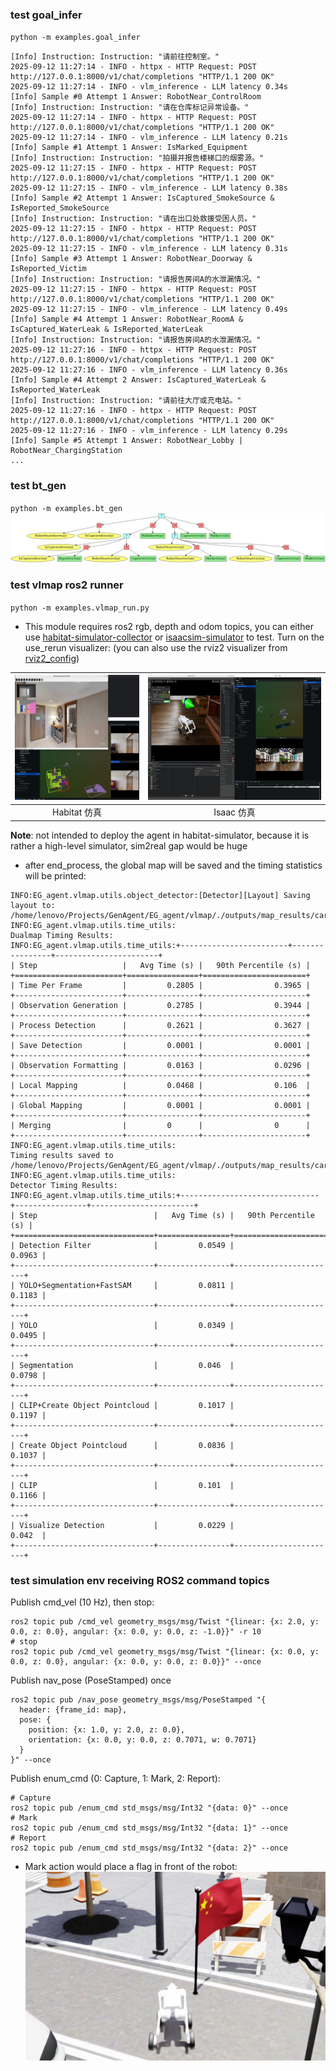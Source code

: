 ### test goal_infer
`python -m examples.goal_infer`
```shell
[Info] Instruction: Instruction: "请前往控制室。"
2025-09-12 11:27:14 - INFO - httpx - HTTP Request: POST http://127.0.0.1:8000/v1/chat/completions "HTTP/1.1 200 OK"
2025-09-12 11:27:14 - INFO - vlm_inference - LLM latency 0.34s
[Info] Sample #0 Attempt 1 Answer: RobotNear_ControlRoom
[Info] Instruction: Instruction: "请在仓库标记异常设备。"
2025-09-12 11:27:14 - INFO - httpx - HTTP Request: POST http://127.0.0.1:8000/v1/chat/completions "HTTP/1.1 200 OK"
2025-09-12 11:27:14 - INFO - vlm_inference - LLM latency 0.21s
[Info] Sample #1 Attempt 1 Answer: IsMarked_Equipment
[Info] Instruction: Instruction: "拍摄并报告楼梯口的烟雾源。"
2025-09-12 11:27:15 - INFO - httpx - HTTP Request: POST http://127.0.0.1:8000/v1/chat/completions "HTTP/1.1 200 OK"
2025-09-12 11:27:15 - INFO - vlm_inference - LLM latency 0.38s
[Info] Sample #2 Attempt 1 Answer: IsCaptured_SmokeSource & IsReported_SmokeSource
[Info] Instruction: Instruction: "请在出口处救援受困人员。"
2025-09-12 11:27:15 - INFO - httpx - HTTP Request: POST http://127.0.0.1:8000/v1/chat/completions "HTTP/1.1 200 OK"
2025-09-12 11:27:15 - INFO - vlm_inference - LLM latency 0.31s
[Info] Sample #3 Attempt 1 Answer: RobotNear_Doorway & IsReported_Victim
[Info] Instruction: Instruction: "请报告房间A的水泄漏情况。"
2025-09-12 11:27:15 - INFO - httpx - HTTP Request: POST http://127.0.0.1:8000/v1/chat/completions "HTTP/1.1 200 OK"
2025-09-12 11:27:15 - INFO - vlm_inference - LLM latency 0.49s
[Info] Sample #4 Attempt 1 Answer: RobotNear_RoomA & IsCaptured_WaterLeak & IsReported_WaterLeak
[Info] Instruction: Instruction: "请报告房间A的水泄漏情况。"
2025-09-12 11:27:16 - INFO - httpx - HTTP Request: POST http://127.0.0.1:8000/v1/chat/completions "HTTP/1.1 200 OK"
2025-09-12 11:27:16 - INFO - vlm_inference - LLM latency 0.36s
[Info] Sample #4 Attempt 2 Answer: IsCaptured_WaterLeak & IsReported_WaterLeak
[Info] Instruction: Instruction: "请前往大厅或充电站。"
2025-09-12 11:27:16 - INFO - httpx - HTTP Request: POST http://127.0.0.1:8000/v1/chat/completions "HTTP/1.1 200 OK"
2025-09-12 11:27:16 - INFO - vlm_inference - LLM latency 0.29s
[Info] Sample #5 Attempt 1 Answer: RobotNear_Lobby | RobotNear_ChargingStation
...
```


### test bt_gen
`python -m examples.bt_gen`
!['IsReported_doorway & IsCaptured_victim'](assets/behavior_tree.png)


### test vlmap ros2 runner
`python -m examples.vlmap_run.py`
- This module requires ros2 rgb, depth and odom topics, you can either use [habitat-simulator-collector](https://github.com/Eku127/habitat-data-collector.git) or [isaacsim-simulator](SIMULATION.md) to test. Turn on the use_rerun visualizer:  (you can also use the rviz2 visualizer from [rviz2_config](../EG_agent/system/system_vis.rviz))

| <img src="assets/vlmap_rerun_habitat.png" alt="habitat" height="200"> | <img src="assets/vlmap_rerun_isaac.png" alt="isaac" height="200"> |
|:---------------------------------------------------------------------:|:-----------------------------------------------------------------:|
| Habitat 仿真                                                      | Isaac 仿真                                                    |

**Note**: not intended to deploy the agent in habitat-simulator, because it is rather a high-level simulator, sim2real gap would be huge

- after end_process, the global map will be saved and the timing statistics will be printed:
```shell
INFO:EG_agent.vlmap.utils.object_detector:[Detector][Layout] Saving layout to: /home/lenovo/Projects/GenAgent/EG_agent/vlmap/./outputs/map_results/carla/map/layout.pcd
INFO:EG_agent.vlmap.utils.time_utils:
Dualmap Timing Results:
INFO:EG_agent.vlmap.utils.time_utils:+------------------------+----------------+-----------------------+
| Step                   |   Avg Time (s) |   90th Percentile (s) |
+========================+================+=======================+
| Time Per Frame         |         0.2805 |                0.3965 |
+------------------------+----------------+-----------------------+
| Observation Generation |         0.2785 |                0.3944 |
+------------------------+----------------+-----------------------+
| Process Detection      |         0.2621 |                0.3627 |
+------------------------+----------------+-----------------------+
| Save Detection         |         0.0001 |                0.0001 |
+------------------------+----------------+-----------------------+
| Observation Formatting |         0.0163 |                0.0296 |
+------------------------+----------------+-----------------------+
| Local Mapping          |         0.0468 |                0.106  |
+------------------------+----------------+-----------------------+
| Global Mapping         |         0.0001 |                0.0001 |
+------------------------+----------------+-----------------------+
| Merging                |         0      |                0      |
+------------------------+----------------+-----------------------+
INFO:EG_agent.vlmap.utils.time_utils:
Timing results saved to /home/lenovo/Projects/GenAgent/EG_agent/vlmap/./outputs/map_results/carla/map/../system_time.csv
INFO:EG_agent.vlmap.utils.time_utils:
Detector Timing Results:
INFO:EG_agent.vlmap.utils.time_utils:+-------------------------------+----------------+-----------------------+
| Step                          |   Avg Time (s) |   90th Percentile (s) |
+===============================+================+=======================+
| Detection Filter              |         0.0549 |                0.0963 |
+-------------------------------+----------------+-----------------------+
| YOLO+Segmentation+FastSAM     |         0.0811 |                0.1183 |
+-------------------------------+----------------+-----------------------+
| YOLO                          |         0.0349 |                0.0495 |
+-------------------------------+----------------+-----------------------+
| Segmentation                  |         0.046  |                0.0798 |
+-------------------------------+----------------+-----------------------+
| CLIP+Create Object Pointcloud |         0.1017 |                0.1197 |
+-------------------------------+----------------+-----------------------+
| Create Object Pointcloud      |         0.0836 |                0.1037 |
+-------------------------------+----------------+-----------------------+
| CLIP                          |         0.101  |                0.1166 |
+-------------------------------+----------------+-----------------------+
| Visualize Detection           |         0.0229 |                0.042  |
+-------------------------------+----------------+-----------------------+
```

### test simulation env receiving ROS2 command topics
Publish cmd_vel (10 Hz), then stop:
```shell
ros2 topic pub /cmd_vel geometry_msgs/msg/Twist "{linear: {x: 2.0, y: 0.0, z: 0.0}, angular: {x: 0.0, y: 0.0, z: -1.0}}" -r 10
# stop
ros2 topic pub /cmd_vel geometry_msgs/msg/Twist "{linear: {x: 0.0, y: 0.0, z: 0.0}, angular: {x: 0.0, y: 0.0, z: 0.0}}" --once
```
Publish nav_pose (PoseStamped) once
```shell
ros2 topic pub /nav_pose geometry_msgs/msg/PoseStamped "{
  header: {frame_id: map},
  pose: {
    position: {x: 1.0, y: 2.0, z: 0.0},
    orientation: {x: 0.0, y: 0.0, z: 0.7071, w: 0.7071}
  }
}" --once
```
Publish enum_cmd (0: Capture, 1: Mark, 2: Report):
```shell
# Capture
ros2 topic pub /enum_cmd std_msgs/msg/Int32 "{data: 0}" --once
# Mark
ros2 topic pub /enum_cmd std_msgs/msg/Int32 "{data: 1}" --once
# Report
ros2 topic pub /enum_cmd std_msgs/msg/Int32 "{data: 2}" --once
```
- Mark action would place a flag in front of the robot:
![alt text](assets/mark.jpg)